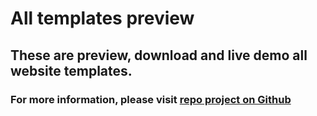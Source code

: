 # All templates preview

## These are preview, download and live demo all website templates.

### For more information, please visit [repo project on Github](https://github.com/nguyenhhoa03/simple-website)